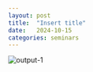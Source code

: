 ```yaml
---
layout: post
title:  "Insert title"
date:   2024-10-15
categories: seminars
---
```


![output-1](https://github.com/user-attachments/assets/aa50a215-8adf-47f4-acff-5764869f9ed7)
